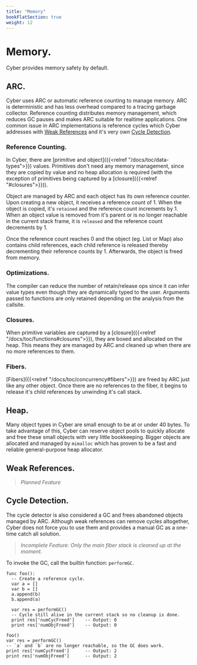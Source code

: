 ```yaml
---
title: "Memory"
bookFlatSection: true
weight: 12
---
```


# Memory.
Cyber provides memory safety by default.

## ARC.
Cyber uses ARC or automatic reference counting to manage memory.
ARC is deterministic and has less overhead compared to a tracing garbage collector. Reference counting distributes memory management, which reduces GC pauses and makes ARC suitable for realtime applications. One common issue in ARC implementations is reference cycles which Cyber addresses with [Weak References](#weak-references) and it's very own [Cycle Detection](#cycle-detection).

### Reference Counting.
In Cyber, there are [primitive and object]({{<relref "/docs/toc/data-types">}}) values. Primitives don't need any memory management, since they are copied by value and no heap allocation is required (with the exception of primitives being captured by a [closure]({{<relref "#closures">}})). 

Object are managed by ARC and each object has its own reference counter. Upon creating a new object, it receives a reference count of 1. When the object is copied, it's `retained` and the reference count increments by 1. When an object value is removed from it's parent or is no longer reachable in the current stack frame, it is `released` and the reference count decrements by 1.

Once the reference count reaches 0 and the object (eg. List or Map) also contains child references, each child reference is released thereby decrementing their reference counts by 1. Afterwards, the object is freed from memory.

### Optimizations.
The compiler can reduce the number of retain/release ops since it can infer value types even though they are dynamically typed to the user. Arguments passed to functions are only retained depending on the analysis from the callsite.

### Closures.
When primitive variables are captured by a [closure]({{<relref "/docs/toc/functions#closures">}}), they are boxed and allocated on the heap. This means they are managed by ARC and cleaned up when there are no more references to them.

### Fibers.
[Fibers]({{<relref "/docs/toc/concurrency#fibers">}}) are freed by ARC just like any other object. Once there are no references to the fiber, it begins to release it's child references by unwinding it's call stack.

## Heap.
Many object types in Cyber are small enough to be at or under 40 bytes. To take advantage of this, Cyber can reserve object pools to quickly allocate and free these small objects with very little bookkeeping. Bigger objects are allocated and managed by `mimalloc` which has proven to be a fast and reliable general-purpose heap allocator.

## Weak References.
> _Planned Feature_

## Cycle Detection.
The cycle detector is also considered a GC and frees abandoned objects managed by ARC. Although weak references can remove cycles altogether, Cyber does not force you to use them and provides a manual GC as a one-time catch all solution.
> _Incomplete Feature: Only the main fiber stack is cleaned up at the moment._

To invoke the GC, call the builtin function: `performGC`.
```cy
func foo():
  -- Create a reference cycle.
  var a = []
  var b = []
  a.append(b)
  b.append(a)

  var res = performGC()
  -- Cycle still alive in the current stack so no cleanup is done.
  print res['numCycFreed']    -- Output: 0
  print res['numObjFreed']    -- Output: 0

foo()
var res = performGC()
-- `a` and `b` are no longer reachable, so the GC does work.
print res['numCycFreed']      -- Output: 2
print res['numObjFreed']      -- Output: 2
```
